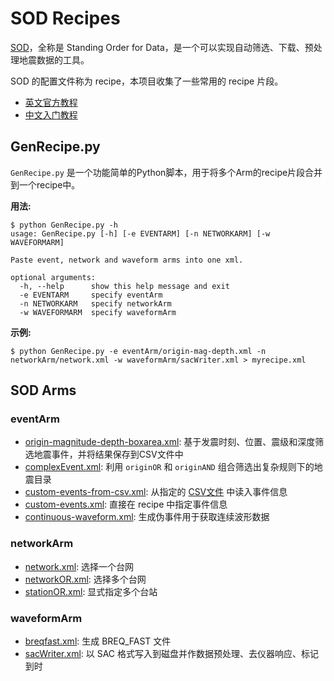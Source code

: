 # SOD Recipes

[SOD](http://www.seis.sc.edu/sod/)，全称是 Standing Order for Data，是一个可以实现自动筛选、下载、预处理地震数据的工具。

SOD 的配置文件称为 recipe，本项目收集了一些常用的 recipe 片段。

- [英文官方教程](http://www.seis.sc.edu/sod/documentation/tutorials/index.html)
- [中文入门教程](https://blog.seisman.info/sod-notes/)

## GenRecipe.py

`GenRecipe.py` 是一个功能简单的Python脚本，用于将多个Arm的recipe片段合并到一个recipe中。

**用法:**
```
$ python GenRecipe.py -h
usage: GenRecipe.py [-h] [-e EVENTARM] [-n NETWORKARM] [-w WAVEFORMARM]

Paste event, network and waveform arms into one xml.

optional arguments:
  -h, --help      show this help message and exit
  -e EVENTARM     specify eventArm
  -n NETWORKARM   specify networkArm
  -w WAVEFORMARM  specify waveformArm
```

**示例:**
```
$ python GenRecipe.py -e eventArm/origin-mag-depth.xml -n networkArm/network.xml -w waveformArm/sacWriter.xml > myrecipe.xml
```

## SOD Arms

### eventArm

- [origin-magnitude-depth-boxarea.xml](eventArm/origin-magnitude-depth-boxarea.xml): 基于发震时刻、位置、震级和深度筛选地震事件，并将结果保存到CSV文件中
- [complexEvent.xml](eventArm/complexEvent.xml): 利用 `originOR` 和 `originAND` 组合筛选出复杂规则下的地震目录
- [custom-events-from-csv.xml](eventArm/custom-events-from-csv.xml): 从指定的 [CSV文件](eventArm/customEvents.csv) 中读入事件信息
- [custom-events.xml](eventArm/custom-events.xml): 直接在 recipe 中指定事件信息
- [continuous-waveform.xml](eventArm/continuous-waveform.xml): 生成伪事件用于获取连续波形数据

### networkArm

- [network.xml](networkArm/network.xml): 选择一个台网
- [networkOR.xml](networkArm/networkOR.xml): 选择多个台网
- [stationOR.xml](networkArm/stationOR.xml): 显式指定多个台站

### waveformArm

- [breqfast.xml](waveformArm/breqfast.xml): 生成 BREQ_FAST 文件
- [sacWriter.xml](waveformArm/sacWriter.xml): 以 SAC 格式写入到磁盘并作数据预处理、去仪器响应、标记到时
